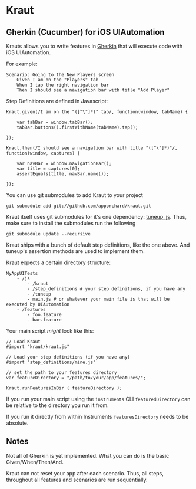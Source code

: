 # Kraut #
## Gherkin (Cucumber) for iOS UIAutomation ##

Krauts allows you to write features in [Gherkin](https://github.com/cucumber/cucumber/wiki/Gherkin) that will execute code with iOS UIAutomation.

For example:

	Scenario: Going to the New Players screen
		Given I am on the "Players" tab
		When I tap the right navigation bar
		Then I should see a navigation bar with title "Add Player"
		

Step Definitions are defined in Javascript:

	Kraut.given(/I am on the "([^\"]*)" tab/, function(window, tabName) {

    	var tabBar = window.tabBar();
    	tabBar.buttons().firstWithName(tabName).tap();
        
	});
	
	Kraut.then(/I should see a navigation bar with title "([^\"]*)"/, function(window, captures) {
    
    	var navBar = window.navigationBar();
    	var title = captures[0];
    	assertEquals(title, navBar.name());
    
	});


You can use git submodules to add Kraut to your project

	git submodule add git://github.com/apporchard/kraut.git
  
Kraut itself uses git submodules for it's one dependency: [tuneup_js](https://github.com/alexvollmer/tuneup_js).
Thus, make sure to install the submodules run the following
	
	git submodule update --recursive
	 
Kraut ships with a bunch of default step definitions, like the one above. And tuneup's assertion methods are used to implement them.

Kraut expects a certain directory structure:

	MyAppUITests
		- /js
			- /kraut
			- /step_definitions # your step definitions, if you have any
			- /tuneup
			- main.js # or whatever your main file is that will be executed by UIAutomation
		- /features
			- foo.feature
			- bar.feature

Your main script *might* look like this:

	// Load Kraut
	#import "kraut/kraut.js"

	// Load your step definitions (if you have any)
	#import "step_definitions/mine.js"

	// set the path to your features directory
	var featureDirectory = "/path/to/your/app/features/";

	Kraut.runFeaturesInDir ( featureDirectory ); 

If you run your main script using the `instruments` CLI `featuredDirectory` can be relative to the directory you run it from.  

If you run it directly from within Instruments `featuresDirectory` needs to be absolute.


## Notes ##
Not all of Gherkin is yet implemented. What you can do is the basic Given/When/Then/And.

Kraut can not reset your app after each scenario. Thus, all steps, throughout all features and scenarios are run sequentially.



